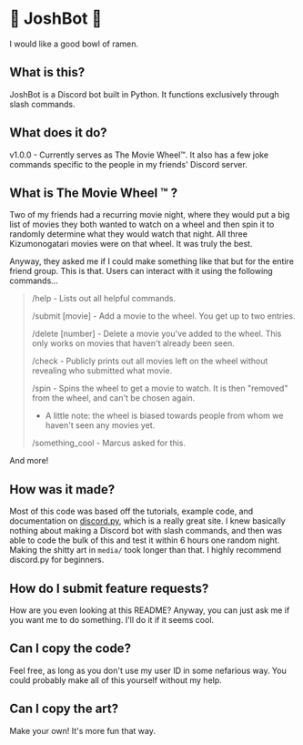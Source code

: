 # 🍜 JoshBot 🍜

I would like a good bowl of ramen.

## What is this?

JoshBot is a Discord bot built in Python. It functions exclusively through slash commands.

## What does it do?

v1.0.0 - Currently serves as The Movie Wheel™️. It also has a few joke commands specific to the people in my friends' Discord server.

## What is The Movie Wheel ™️ ?

Two of my friends had a recurring movie night, where they would put a big list of movies they both wanted to watch on a wheel and then spin it to randomly determine what they would watch that night. All three Kizumonogatari movies were on that wheel. It was truly the best.

Anyway, they asked me if I could make something like that but for the entire friend group. This is that. Users can interact with it using the following commands...

> /help - Lists out all helpful commands.
>
> /submit [movie] - Add a movie to the wheel. You get up to two entries.
>
> /delete [number] - Delete a movie you've added to the wheel. This only works on movies that haven't already been seen.
>
> /check - Publicly prints out all movies left on the wheel without revealing who submitted what movie.
>
> /spin - Spins the wheel to get a movie to watch. It is then "removed" from the wheel, and can't be chosen again.
> 
> * A little note: the wheel is biased towards people from whom we haven't seen any movies yet.
>
> /something_cool - Marcus asked for this.

And more!

## How was it made?
Most of this code was based off the tutorials, example code, and documentation on [discord.py](https://discordpy.readthedocs.io/en/stable/), which is a really great site. I knew basically nothing about making a Discord bot with slash commands, and then was able to code the bulk of this and test it within 6 hours one random night. Making the shitty art in `media/` took longer than that. I highly recommend discord.py for beginners.


## How do I submit feature requests?

How are you even looking at this README? Anyway, you can just ask me if you want me to do something. I'll do it if it seems cool. 

## Can I copy the code?

Feel free, as long as you don't use my user ID in some nefarious way. You could probably make all of this yourself without my help.

## Can I copy the art?

Make your own! It's more fun that way.